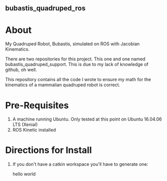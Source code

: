 ## bubastis_quadruped_ros
# About

My Quadruped Robot, Bubastis, simulated on ROS with Jacobian Kinematics.

There are two repositories for this project. This one and one named bubastis_quadruped_support. This is due to my lack of knowledge of github, oh well.

This repository contains all the code I wrote to ensure my math for the kinematics of a mammalian quadruped robot is correct.

# Pre-Requisites
1. A machine running Ubuntu. Only tested at this point on Ubuntu 16.04.06 LTS (Xenial)
2. ROS Kinetic installed

# Directions for Install  
1. If you don't have a catkin workspace you'll have to generate one:

    hello world

